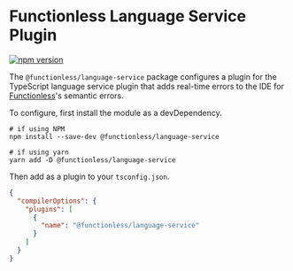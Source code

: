# Functionless Language Service Plugin

[![npm version](https://badge.fury.io/js/@functionless%2Flanguage-service.svg)](https://badge.fury.io/js/@functionless%2Flanguage-service)

The `@functionless/language-service` package configures a plugin for the TypeScript language service plugin that adds real-time errors to the IDE for [Functionless](https://github.com/functionless/functionless)'s semantic errors.

To configure, first install the module as a devDependency.

```shell
# if using NPM
npm install --save-dev @functionless/language-service

# if using yarn
yarn add -D @functionless/language-service
```

Then add as a plugin to your `tsconfig.json`.

```json
{
  "compilerOptions": {
    "plugins": [
      {
        "name": "@functionless/language-service"
      }
    ]
  }
}
```
